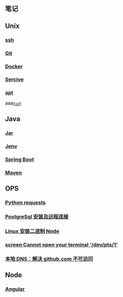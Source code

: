 ## 笔记

## Unix

### [ssh](./ssh/main.md)

### [Git](./git/main.md)

### [Docker](./docker/main.md)

### [Sercive](./service/main.md)

### [apt](./ops/apt/main.md)

###[curl](./ops/curl/main.md)

## Java

### [Jar](./java/jar/main.md)

### [Jenv](./java/jenv/main.md)

### [Spring Boot](./java/spring_boot/main.md)

### [Maven](./java/maven/main.md)

## OPS

### [Python requests](./ops/requests/main.md)

### [PostgreSql 安装及远程连接](./ops/postgresql/main.md)

### [Linux 安装二进制 Node](./ops/linux_install_node/main.md)

### [screen Cannot open your terminal '/dev/pts/1'](./ops/screen_Cannot_open_your_terminal/main.md)

### [本地 DNS：解决 github.com 不可访问](./ops/local_dns/main.md)

## Node

### [Angular](./node/angular/main.md)

